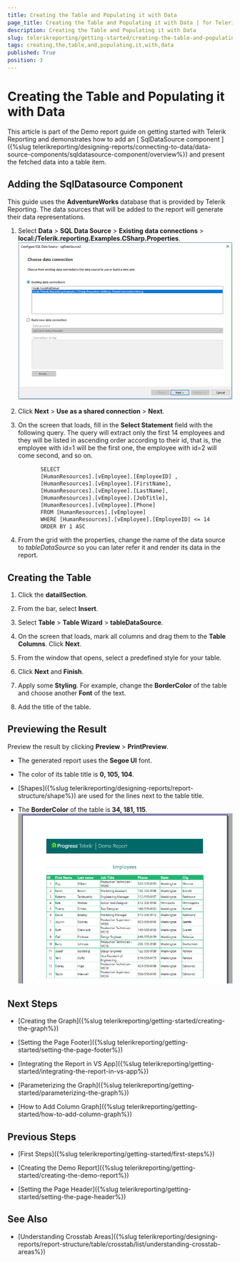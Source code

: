 ```yaml
---
title: Creating the Table and Populating it with Data
page_title: Creating the Table and Populating it with Data | for Telerik Reporting Documentation
description: Creating the Table and Populating it with Data
slug: telerikreporting/getting-started/creating-the-table-and-populating-it-with-data
tags: creating,the,table,and,populating,it,with,data
published: True
position: 3
---
```


# Creating the Table and Populating it with Data



This article is part of the Demo report guide on getting started with Telerik Reporting and demonstrates how to add an
        [
          SqlDataSource component
        ]({%slug telerikreporting/designing-reports/connecting-to-data/data-source-components/sqldatasource-component/overview%})
        and present the fetched data into a table item.
      

## Adding the SqlDatasource Component

This guide uses the __AdventureWorks__ database that is provided by Telerik Reporting.
          The data sources that will be added to the report will generate their data representations.
        

1. Select __Data__ > __SQL Data Source__ > __Existing data connections__ > __local:/Telerik.reporting.Examples.CSharp.Properties__.
            ![3](images/3.PNG)

1. Click __Next__ > __Use as a shared connection__ > __Next__.
            

1. On the screen that loads, fill in the __Select Statement__ field with the following query.
              The query will extract only the first 14 employees and they will be listed in ascending order according to their id, that is,
              the employee with id=1 will be the first one, the employee with id=2 will come second, and so on.
            

	
              SELECT
              [HumanResources].[vEmployee].[EmployeeID] ,
              [HumanResources].[vEmployee].[FirstName],
              [HumanResources].[vEmployee].[LastName],
              [HumanResources].[vEmployee].[JobTitle],
              [HumanResources].[vEmployee].[Phone]
              FROM [HumanResources].[vEmployee]
              WHERE [HumanResources].[vEmployee].[EmployeeID] <= 14
              ORDER BY 1 ASC
            



1. From the grid with the properties, change the name of the data source to *tableDataSource* so you can later refer it and render its data in the report.
            

## Creating the Table

1. Click the __datailSection__.
            

1. From the bar, select __Insert__.
            

1. Select __Table__ > __Table Wizard__ > __tableDataSource__.
            

1. On the screen that loads, mark all columns and drag them to the __Table Columns__. Click __Next__.
            

1. From the window that opens, select a predefined style for your table.
            

1. Click __Next__ and __Finish__.
            

1. Apply some __Styling__. For example, change the __BorderColor__ of the table and choose another __Font__ of the text.
            

1. Add the title of the table.
            

## Previewing the Result

Preview the result by clicking __Preview__ > __PrintPreview__.
        

* The generated report uses the __Segoe UI__ font.
            

* The color of its table title is __0, 105, 104__.
            

* [Shapes]({%slug telerikreporting/designing-reports/report-structure/shape%}) are used for the lines next to the table title.
            

* The __BorderColor__ of the table is __34, 181, 115__.
            ![Employees](images/Employees.PNG)

## Next Steps

* [Creating the Graph]({%slug telerikreporting/getting-started/creating-the-graph%})

* [Setting the Page Footer]({%slug telerikreporting/getting-started/setting-the-page-footer%})

* [Integrating the Report in VS App]({%slug telerikreporting/getting-started/integrating-the-report-in-vs-app%})

* [Parameterizing the Graph]({%slug telerikreporting/getting-started/parameterizing-the-graph%})

* [How to Add Column Graph]({%slug telerikreporting/getting-started/how-to-add-column-graph%})

## Previous Steps

* [First Steps]({%slug telerikreporting/getting-started/first-steps%})

* [Creating the Demo Report]({%slug telerikreporting/getting-started/creating-the-demo-report%})

* [Setting the Page Header]({%slug telerikreporting/getting-started/setting-the-page-header%})

## See Also

* [Understanding Crosstab Areas]({%slug telerikreporting/designing-reports/report-structure/table/crosstab/list/understanding-crosstab-areas%})
